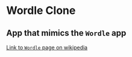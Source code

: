 # Wordle Clone
## App that mimics the `Wordle` app

[Link to `Wordle` page on wikipedia](https://en.wikipedia.org/wiki/Wordle)